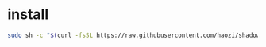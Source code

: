 # install

```bash
sudo sh -c "$(curl -fsSL https://raw.githubusercontent.com/haozi/shadowsocksr/sh/auto.sh)"
```
